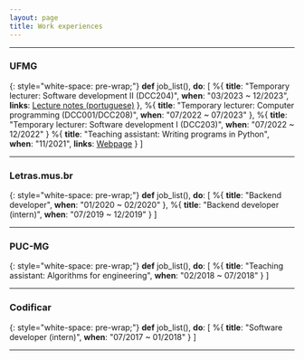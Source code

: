 ```yaml
---
layout: page
title: Work experiences
---
```


---

### UFMG

{: style="white-space: pre-wrap;"}
**def** job_list(), **do**: [
   %{
      **title**: "Temporary lecturer: Software development II (DCC204)",
      **when**: "03/2023 ~ 12/2023",
      **links**: [Lecture notes (portuguese)](https://github.com/luigidcsoares/teaching-dcc204-pds2)
   },
   %{
      **title**: "Temporary lecturer: Computer programming (DCC001/DCC208)",
      **when**: "07/2022 ~ 07/2023"
   },
   %{
      **title**: "Temporary lecturer: Software development I (DCC203)",
      **when**: "07/2022 ~ 12/2022"
   }
   %{
      **title**: "Teaching assistant: Writing programs in Python",
      **when**: "11/2021",
      **links**: [Webpage](http://curso-python.dcc.ufmg.br/)
   }
]

---

### Letras.mus.br

{: style="white-space: pre-wrap;"}
**def** job_list(), **do**: [
   %{
      **title**: "Backend developer",
      **when**: "01/2020 ~ 02/2020"
   },
   %{
      **title**: "Backend developer (intern)",
      **when**: "07/2019 ~ 12/2019"
   }
]


---

### PUC-MG

{: style="white-space: pre-wrap;"}
**def** job_list(), **do**: [
   %{
      **title**: "Teaching assistant: Algorithms for engineering",
      **when**: "02/2018 ~ 07/2018"
   }
]

---

### Codificar

{: style="white-space: pre-wrap;"}
**def** job_list(), **do**: [
   %{
      **title**: "Software developer (intern)",
      **when**: "07/2017 ~ 01/2018"
   }
]

---
